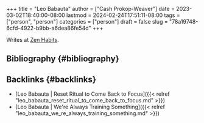 +++
title = "Leo Babauta"
author = ["Cash Prokop-Weaver"]
date = 2023-03-02T18:40:00-08:00
lastmod = 2024-02-24T17:51:11-08:00
tags = ["person", "person"]
categories = ["person"]
draft = false
slug = "78a19748-6cfd-4922-b9bb-a6dea86fe54d"
+++

Writes at [Zen Habits](https://zenhabits.net/).


## Bibliography {#bibliography}

<style>.csl-entry{text-indent: -1.5em; margin-left: 1.5em;}</style><div class="csl-bib-body">
</div>


## Backlinks {#backlinks}

-   [Leo Babauta | Reset Ritual to Come Back to Focus]({{< relref "leo_babauta_reset_ritual_to_come_back_to_focus.md" >}})
-   [Leo Babauta | We're Always Training Something]({{< relref "leo_babauta_we_re_always_training_something.md" >}})
